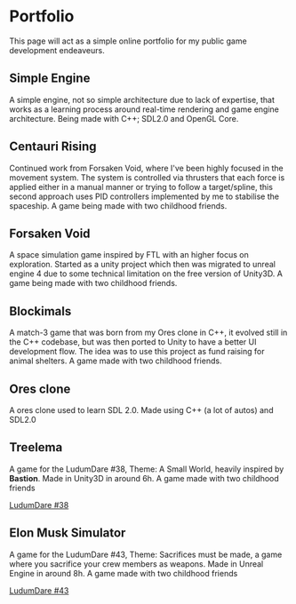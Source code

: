 # Portfolio

This page will act as a simple online portfolio for my public game development endeaveurs.

## Simple Engine

A simple engine, not so simple architecture due to lack of expertise, that works as a learning process around real-time rendering and game engine architecture. Being made with C++; SDL2.0 and OpenGL Core.

## Centauri Rising

Continued work from Forsaken Void, where I've been highly focused in the movement system. The system is controlled via thrusters that each force is applied either in a manual manner or trying to follow a target/spline, this second approach uses PID controllers implemented by me to stabilise the spaceship. A game being made with two childhood friends.

## Forsaken Void

A space simulation game inspired by FTL with an higher focus on exploration. Started as a unity project which then was migrated to unreal engine 4 due to some technical limitation on the free version of Unity3D. A game being made with two childhood friends.

## Blockimals

A match-3 game that was born from my Ores clone in C++, it evolved still in the C++ codebase, but was then ported to Unity to have a better UI development flow. The idea was to use this project as fund raising for animal shelters. A game made with two childhood friends.

## Ores clone

A ores clone used to learn SDL 2.0. Made using C++ (a lot of autos) and SDL2.0

## Treelema

A game for the LudumDare #38, Theme: A Small World, heavily inspired by **Bastion**. Made in Unity3D in around 6h. A game made with two childhood friends

[LudumDare #38](https://ldjam.com/events/ludum-dare/38/$26669)

## Elon Musk Simulator

A game for the LudumDare #43, Theme: Sacrifices must be made, a game where you sacrifice your crew members as weapons. Made in Unreal Engine in around 8h. A game made with two childhood friends

[LudumDare #43](https://ldjam.com/events/ludum-dare/43/elon-musk-simulator)
